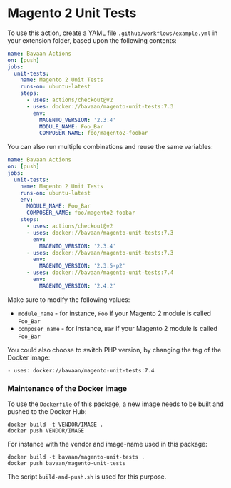 # Magento 2 Unit Tests
To use this action, create a YAML file `.github/workflows/example.yml` in your extension folder, based upon the following contents:
```yaml
name: Bavaan Actions
on: [push]
jobs:
  unit-tests:
    name: Magento 2 Unit Tests
    runs-on: ubuntu-latest
    steps:
      - uses: actions/checkout@v2
      - uses: docker://bavaan/magento-unit-tests:7.3
        env:
          MAGENTO_VERSION: '2.3.4'
          MODULE_NAME: Foo_Bar
          COMPOSER_NAME: foo/magento2-foobar
```

You can also run multiple combinations and reuse the same variables:

```yaml
name: Bavaan Actions
on: [push]
jobs:
  unit-tests:
    name: Magento 2 Unit Tests
    runs-on: ubuntu-latest
    env:
      MODULE_NAME: Foo_Bar
      COMPOSER_NAME: foo/magento2-foobar
    steps:
      - uses: actions/checkout@v2
      - uses: docker://bavaan/magento-unit-tests:7.3
        env:
          MAGENTO_VERSION: '2.3.4'
      - uses: docker://bavaan/magento-unit-tests:7.3
        env:
          MAGENTO_VERSION: '2.3.5-p2'
      - uses: docker://bavaan/magento-unit-tests:7.4
        env:
          MAGENTO_VERSION: '2.4.2'
```

Make sure to modify the following values:
- `module_name` - for instance, `Foo` if your Magento 2 module is called `Foo_Bar`
- `composer_name` - for instance, `Bar` if your Magento 2 module is called `Foo_Bar`

You could also choose to switch PHP version, by changing the tag of the Docker image:

    - uses: docker://bavaan/magento-unit-tests:7.4

### Maintenance of the Docker image
To use the `Dockerfile` of this package, a new image needs to be built and pushed to the Docker Hub:

    docker build -t VENDOR/IMAGE .
    docker push VENDOR/IMAGE

For instance with the vendor and image-name used in this package:

    docker build -t bavaan/magento-unit-tests .
    docker push bavaan/magento-unit-tests

The script `build-and-push.sh` is used for this purpose.
